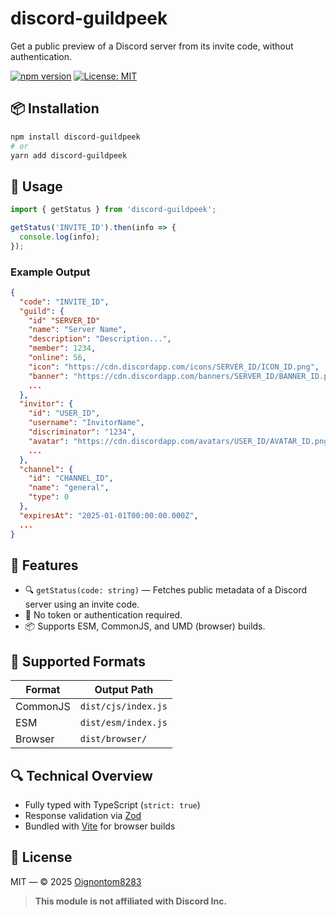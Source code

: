 
# discord-guildpeek

Get a public preview of a Discord server from its invite code, without authentication.

[![npm version](https://img.shields.io/npm/v/discord-guildpeek.svg)](https://www.npmjs.com/package/discord-guildpeek)
[![License: MIT](https://img.shields.io/badge/License-MIT-blue.svg)](./LICENSE)

## 📦 Installation

```bash
npm install discord-guildpeek
# or
yarn add discord-guildpeek
```

## 🚀 Usage

```ts
import { getStatus } from 'discord-guildpeek';

getStatus('INVITE_ID').then(info => {
  console.log(info);
});
```

### Example Output

```json
{
  "code": "INVITE_ID",
  "guild": {
    "id" "SERVER_ID"
    "name": "Server Name",
    "description": "Description...",
    "member": 1234,
    "online": 56,
    "icon": "https://cdn.discordapp.com/icons/SERVER_ID/ICON_ID.png",
    "banner": "https://cdn.discordapp.com/banners/SERVER_ID/BANNER_ID.png",
    ...
  },
  "invitor": {
    "id": "USER_ID",
    "username": "InvitorName",
    "discriminator": "1234",
    "avatar": "https://cdn.discordapp.com/avatars/USER_ID/AVATAR_ID.png",
    ...
  },
  "channel": {
    "id": "CHANNEL_ID",
    "name": "general",
    "type": 0
  },
  "expiresAt": "2025-01-01T00:00:00.000Z",
  ...
}
```

## 🧰 Features

* 🔍 `getStatus(code: string)` — Fetches public metadata of a Discord server using an invite code.
* 📎 No token or authentication required.
* 📦 Supports ESM, CommonJS, and UMD (browser) builds.

## 📁 Supported Formats

| Format   | Output Path         |
| -------- | ------------------- |
| CommonJS | `dist/cjs/index.js` |
| ESM      | `dist/esm/index.js` |
| Browser  | `dist/browser/`     |

## 🔍 Technical Overview

* Fully typed with TypeScript (`strict: true`)
* Response validation via [Zod](https://github.com/colinhacks/zod)
* Bundled with [Vite](https://vitejs.dev/) for browser builds

## 📜 License

MIT — © 2025 [Oignontom8283](https://github.com/Oignontom8283)

> **This module is not affiliated with Discord Inc.**

